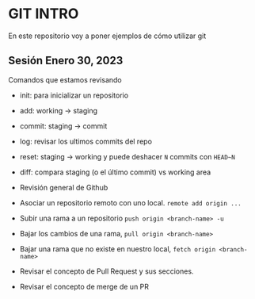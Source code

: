 # GIT INTRO

En este repositorio voy a poner ejemplos de cómo utilizar git

## Sesión Enero 30, 2023

Comandos que estamos revisando
* init: para inicializar un repositorio
* add: working -> staging
* commit: staging -> commit
* log: revisar los ultimos commits del repo
* reset: staging -> working y puede deshacer `N` commits con `HEAD~N`
* diff: compara staging (o el último commit) vs working area

* Revisión general de Github
* Asociar un repositorio remoto con uno local. `remote add origin ...`
* Subir una rama a un repositorio `push origin <branch-name> -u`
* Bajar los cambios de una rama, `pull origin <branch-name>`
* Bajar una rama que no existe en nuestro local, `fetch origin <branch-name>`
* Revisar el concepto de Pull Request y sus secciones.
* Revisar el concepto de merge de un PR


